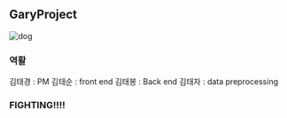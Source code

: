 ## GaryProject

![dog](https://user-images.githubusercontent.com/25717861/236773229-1c8ae1f6-1264-4cc9-9a0d-105bc912f65f.jpg)

### 역활
김태경 : PM
김태순 : front end
김태봉 : Back end
김태자 : data preprocessing

###  FIGHTING!!!!

